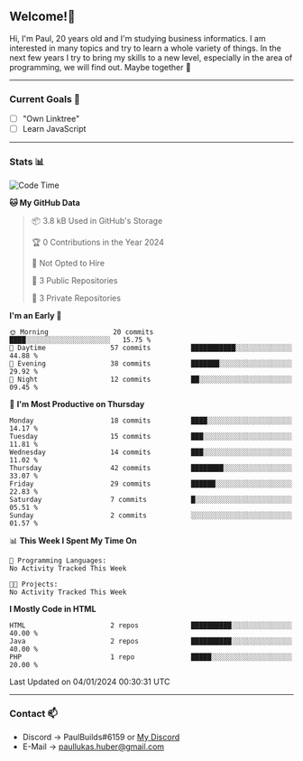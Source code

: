 ## Welcome!👋

Hi, I'm Paul, 20 years old and I'm studying business informatics. I am interested in many topics and try to learn a whole variety of things. In the next few years I try to bring my skills to a new level, especially in the area of programming, we will find out.
Maybe together 🤙

---
### Current Goals 🥅

- [ ] "Own Linktree"
- [ ] Learn JavaScript

---
### Stats 📊

<!--START_SECTION:waka-->
![Code Time](http://img.shields.io/badge/Code%20Time-72%20hrs%2041%20mins-blue)

**🐱 My GitHub Data** 

> 📦 3.8 kB Used in GitHub's Storage 
 > 
> 🏆 0 Contributions in the Year 2024
 > 
> 🚫 Not Opted to Hire
 > 
> 📜 3 Public Repositories 
 > 
> 🔑 3 Private Repositories 
 > 
**I'm an Early 🐤** 

```text
🌞 Morning                20 commits          ████░░░░░░░░░░░░░░░░░░░░░   15.75 % 
🌆 Daytime                57 commits          ███████████░░░░░░░░░░░░░░   44.88 % 
🌃 Evening                38 commits          ███████░░░░░░░░░░░░░░░░░░   29.92 % 
🌙 Night                  12 commits          ██░░░░░░░░░░░░░░░░░░░░░░░   09.45 % 
```
📅 **I'm Most Productive on Thursday** 

```text
Monday                   18 commits          ████░░░░░░░░░░░░░░░░░░░░░   14.17 % 
Tuesday                  15 commits          ███░░░░░░░░░░░░░░░░░░░░░░   11.81 % 
Wednesday                14 commits          ███░░░░░░░░░░░░░░░░░░░░░░   11.02 % 
Thursday                 42 commits          ████████░░░░░░░░░░░░░░░░░   33.07 % 
Friday                   29 commits          ██████░░░░░░░░░░░░░░░░░░░   22.83 % 
Saturday                 7 commits           █░░░░░░░░░░░░░░░░░░░░░░░░   05.51 % 
Sunday                   2 commits           ░░░░░░░░░░░░░░░░░░░░░░░░░   01.57 % 
```


📊 **This Week I Spent My Time On** 

```text
💬 Programming Languages: 
No Activity Tracked This Week

🐱‍💻 Projects: 
No Activity Tracked This Week
```

**I Mostly Code in HTML** 

```text
HTML                     2 repos             ██████████░░░░░░░░░░░░░░░   40.00 % 
Java                     2 repos             ██████████░░░░░░░░░░░░░░░   40.00 % 
PHP                      1 repo              █████░░░░░░░░░░░░░░░░░░░░   20.00 % 
```




 Last Updated on 04/01/2024 00:30:31 UTC
<!--END_SECTION:waka-->

---
### Contact 📫

* Discord -> PaulBuilds#6159 or [My Discord](https://discord.gg/7kq6UnB)
* E-Mail -> paullukas.huber@gmail.com
